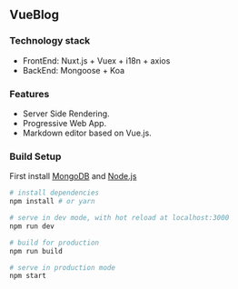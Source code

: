 ## VueBlog

### Technology stack

- FrontEnd: Nuxt.js + Vuex + i18n + axios
- BackEnd: Mongoose + Koa

### Features

- Server Side Rendering.
- Progressive Web App.
- Markdown editor based on Vue.js.

### Build Setup

First install [MongoDB](https://www.mongodb.com/download-center?jmp=nav#community) and [Node.js](https://nodejs.org/en/)

``` bash
# install dependencies
npm install # or yarn

# serve in dev mode, with hot reload at localhost:3000
npm run dev

# build for production
npm run build

# serve in production mode
npm start
```


